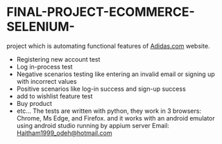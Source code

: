 # FINAL-PROJECT-ECOMMERCE-SELENIUM-

project which is automating functional features of [Adidas.com](https://www.adidas.co.il/en) website.

* Registering new account test
* Log in-process test
* Negative scenarios testing like entering an invalid email or signing up with incorrect values
* Positive scenarios like log-in success and sign-up success
* add to wishlist feature test
* Buy product
* etc...
The tests are written with python, they work in 3 browsers: Chrome, Ms Edge, and Firefox. and it works with an android emulator using android studio running by appium server
Email: Haitham1999_odeh@hotmail.com

